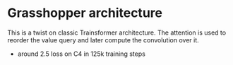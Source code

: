 # Grasshopper architecture

This is a twist on classic Trainsformer architecture. The attention is used to reorder the value query and later compute the convolution over it.

- around 2.5 loss on C4 in 125k training steps
